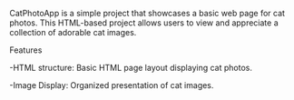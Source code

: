 CatPhotoApp is a simple project that showcases a basic web page for cat photos. This HTML-based project allows users to view and appreciate a collection of adorable cat images.

Features

-HTML structure: Basic HTML page layout displaying cat photos.

-Image Display: Organized presentation of cat images.
